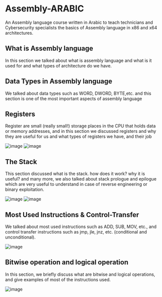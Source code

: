 # Assembly-ARABIC
An Assembly language course written in Arabic to teach technicians and Cybersecurity specialists the basics of Assembly language in x86 and x64 architectures.



## What is Assembly language 
In this section we talked about what is assembly language and what is it used for and what types of architecture do we have.


## Data Types in Assembly language
We talked about data types such as WORD, DWORD, BYTE,etc. and this section is one of the most important aspects of assembly language 

## Registers
Register are small (really small!) storage places in the CPU that holds data or memory addresses, and in this section we discussed registers and why they are useful for us and what types of registers we have, and their job

![image](https://user-images.githubusercontent.com/55762160/183264651-b02c3d10-7cd9-4d18-b771-951f1dbccb46.png)
![image](https://user-images.githubusercontent.com/55762160/183264673-bb567d52-d6a0-4e06-83c9-2b12bf9dd5b1.png)

## The Stack
This section discussed what is the stack. how does it work? why it is useful? and many more, we also talked about stack prologue and epilogue which are very useful to understand in case of reverse engineering or binary exploitation.

![image](https://user-images.githubusercontent.com/55762160/183265319-21077bd1-89cb-4d3f-b132-fcf3bfc8bb65.png)
![image](https://user-images.githubusercontent.com/55762160/183265330-6d4523c4-11e1-4c06-a6ec-2eefb15967e4.png)

## Most Used Instructions & Control-Transfer
We talked about most used instructions such as ADD, SUB, MOV, etc., and control transfer instructions such as jmp, jle, jnz, etc. (conditional and unconditional).

![image](https://user-images.githubusercontent.com/55762160/183265412-fb408467-b2c4-4431-b829-0407b825580a.png)

## Bitwise operation and logical operation
In this section, we briefly discuss what are bitwise and logical operations, and give examples of most of the instructions used.

![image](https://user-images.githubusercontent.com/55762160/183265666-5ee29131-0dff-48a5-9b24-48570a34947d.png)

